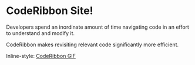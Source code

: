 
# CodeRibbon Site!

Developers spend an inordinate amount of time navigating code in an effort to understand and modify it.

CodeRibbon makes revisiting relevant code significantly more efficient.

Inline-style: 
[CodeRibbon GIF](https://user-images.githubusercontent.com/5423266/52755293-763bae00-2fcb-11e9-8330-c8dcc5bd8c61.gif "CodeRibbon GIF")
